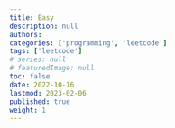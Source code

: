 ```yaml
---
title: Easy
description: null
authors:
categories: ['programming', 'leetcode']
tags: ['leetcode']
# series: null
# featuredImage: null
toc: false
date: 2022-10-16
lastmod: 2023-02-06
published: true
weight: 1
---
```

